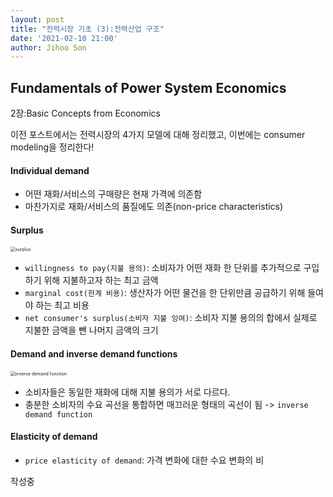 ```yaml
---
layout: post
title: "전력시장 기초 (3):전력산업 구조"
date: '2021-02-10 21:00'
author: Jihoo Son
---
```


## Fundamentals of Power System Economics



2장:Basic Concepts from Economics

이전 포스트에서는 전력시장의 4가지 모델에 대해 정리했고, 이번에는 consumer modeling을 정리한다!



#### Individual demand

* 어떤 재화/서비스의 구매량은 현재 가격에 의존함
* 마찬가지로 재화/서비스의 품질에도 의존(non-price characteristics)



#### Surplus

<img src="https://cdn.corporatefinanceinstitute.com/assets/consumer-surplus.png" alt="surplus" style="zoom:50%;" />



* `willingness to pay(지불 용의)`: 소비자가 어떤 재화 한 단위를 추가적으로 구입하기 위해 지불하고자 하는 최고 금액
* `marginal cost(한계 비용)`: 생산자가 어떤 물건을 한 단위만큼 공급하기 위해 들여야 하는 최고 비용
* `net consumer's surplus(소비자 지불 잉여)`: 소비자 지불 용의의 합에서 실제로 지불한 금액을 뺀 나머지 금액의 크기

#### Demand and inverse demand functions

<img src="https://www.researchgate.net/profile/Hirbod_Assa/publication/276423901/figure/fig2/AS:667667484639254@1536195741860/The-inverse-demand-curve-for-the-market-without-speculative-activity-solid-line-and.png" alt="inverse demand function" style="zoom:50%;" />



* 소비자들은 동일한 재화에 대해 지불 용의가 서로 다르다.
* 충분한 소비자의 수요 곡선을 통합하면 매끄러운 형태의 곡선이 됨 -> `inverse demand function`



#### Elasticity of demand

* `price elasticity of demand`: 가격 변화에 대한 수요 변화의 비

작성중

